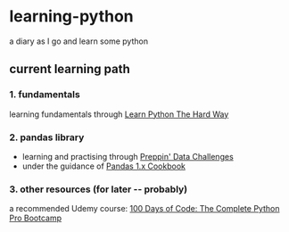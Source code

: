 # learning-python
a diary as I go and learn some python 

## current learning path
### 1. fundamentals
learning fundamentals through [Learn Python The Hard Way](https://learncodethehardway.org/python/)

### 2. pandas library
- learning and practising through [Preppin' Data Challenges](https://preppindata.blogspot.com/)
- under the guidance of [Pandas 1.x Cookbook](https://www.packtpub.com/product/pandas-1-x-cookbook-second-edition/9781839213106)

### 3. other resources (for later -- probably)
a recommended Udemy course: [100 Days of Code: The Complete Python Pro Bootcamp](https://www.udemy.com/course/100-days-of-code/)
